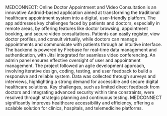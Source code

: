 MEDCONNECT: Online Doctor Appointment and Video Consultation is an innovative Android-based application aimed at transforming the traditional healthcare appointment system into a digital, user-friendly platform. The app addresses key challenges faced by patients and doctors, especially in remote areas, by offering features like doctor browsing, appointment booking, and secure video consultations. Patients can easily register, view doctor profiles, and consult virtually, while doctors can manage appointments and communicate with patients through an intuitive interface. The backend is powered by Firebase for real-time data management and authentication, with Jitsi integrated for seamless video conferencing. An admin panel ensures effective oversight of user and appointment management. The project followed an agile development approach, involving iterative design, coding, testing, and user feedback to build a responsive and reliable system. Data was collected through surveys and interviews, highlighting a strong demand for accessible and secure digital healthcare solutions. Key challenges, such as limited direct feedback from doctors and integrating advanced security within time constraints, were resolved through strategic planning and continuous testing. MEDCONNECT significantly improves healthcare accessibility and efficiency, offering a scalable solution for clinics, hospitals, and telemedicine platforms. 
